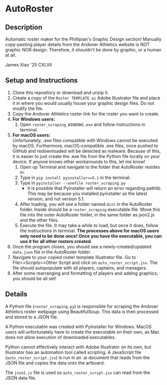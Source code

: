 # AutoRoster
## Description
Automatic roster maker for the Phillipian's Graphic Design section! Manually copy-pasting player details from the Andover Athletics website is NOT graphic NOR design. Therefore, it shouldn't be done by graphic, or a human at all.

James Xiao '25 CXLVII

## Setup and Instructions
1. Clone this repository or download and unzip it.
2. Create a copy of the ```Roster TEMPLATE.ai``` Adobe Illustrator file and place it in where you would usually house your graphic design files. Do not modify the file.
3. Copy the Andover Athletics roster link for the roster you want to create.
4. **For Windows users:**
    1. Open ```roster_scraping_WINDOWS.exe``` and follow instructions in terminal.
5. **For macOS users:**  
Unfortunately, .exe files compatible with Windows cannot be executed by macOS. Furthermore, macOS-compatible .exe files, once pushed to GitHub and redownloaded will be detected as malware. Because of this, it is easier to just create the .exe file from the Python file locally on your device. If anyone knows other workarounds to this, let me know!  
    1. Open up Terminal and navigate to the folder that AutoRoster resides in.
    2. Type in ```pip install pyinstaller==5.1``` in the terminal.
    3. Type in ```pyinstaller --onefile roster_scraping.py```
        - It is possible that PyInstaller will return an error regarding pathlib. This may be because you installed pyinstaller as the latest version, and not version 5.1.
    4. After loading, you will see a folder named ```dist``` in the AutoRoster folder. Inside should be a ```roster_scraping``` executable file. Move this file into the outer AutoRoster folder, in the same folder as json2.js and the other files.
    5. Execute the file. It may take a while to load, but once it does, follow the instructions in terminal. **The processes above for macOS users only need to be done once! Once you have the executable, you can use it for all other rosters created.**
6. Once the program closes, you should see a newly-created/updated ```data.json``` file in the AutoRoster folder. 
7. Navigate to your copied roster template Illustrator file. Go to File>>Scripts>>Other Script and click on ```auto_roster_script.jsx```. The file should autopopulate with all players, captains, and managers.
8. After some rearranging and formatting of players and adding graphics, you should be all set!

## Details
A Python file (```roster_scraping.py```) is responsible for scraping the Andover Athletics roster webpage using BeautifulSoup. This data is then processed and stored to a JSON file.

A Python executable was created with PyInstaller for Windows. MacOS users will unfortunately have to create the executable on their own, as Mac does not allow execution of downloaded executables.

Python cannot effectively interact with Adobe Illustrator on its own, but Illustrator has an automation tool called scripting. A JavaScript file (```auto_roster_script.jsx```) is run in an .ai document that reads from the JSON file and copies the data onto the artboard.

The ```json2.js``` file is used so ```auto_roster_script.jsx``` can read from the JSON data file.
